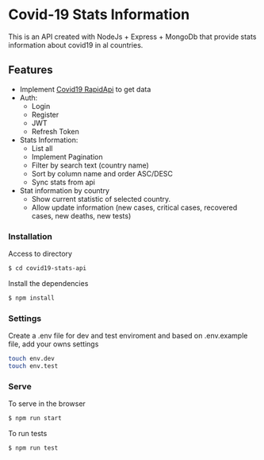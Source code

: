 # Covid-19 Stats Information

This is an API created with NodeJs + Express + MongoDb that provide stats information about covid19 in al countries.

## Features
- Implement [Covid19 RapidApi](https://rapidapi.com/api-sports/api/covid-193) to get data
- Auth:
  - Login
  - Register
  - JWT
  - Refresh Token
- Stats Information:
  - List all
  - Implement Pagination
  - Filter by search text (country name)
  - Sort by column name and order ASC/DESC
  - Sync stats from api
- Stat information by country
  - Show current statistic of selected country.
  - Allow update information (new cases, critical cases, recovered cases, new deaths, new tests)

### Installation

Access to directory

```sh
$ cd covid19-stats-api
```

Install the dependencies

```sh
$ npm install
```
### Settings

Create a .env file for dev and test enviroment and based on .env.example file, add your owns settings

```sh
touch env.dev
touch env.test
```

### Serve

To serve in the browser

```sh
$ npm run start
```

To run tests

```sh
$ npm run test
```
